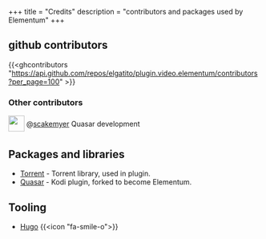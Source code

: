 +++
title = "Credits"
description = "contributors and packages used by Elementum"
+++


## github contributors
{{<ghcontributors "https://api.github.com/repos/elgatito/plugin.video.elementum/contributors?per_page=100" >}}

### Other contributors
<div class="ghContributors">
    <div>
      <img src="https://avatars2.githubusercontent.com/u/16550008?v=3" class="inline" width="32" height="32" style="height: 32px;height: 32px;margin-bottom:.25em; vertical-align:middle; ">
      <label>@<a href="https://github.com/scakemyer">scakemyer</a></label>
      <span class="contributions">Quasar development</span>
    </div>
</div>

## Packages and libraries
* [Torrent](https://github.com/arvidn/libtorrent) - Torrent library, used in plugin.
* [Quasar](https://github.com/scakemyer/plugin.video.quasar) - Kodi plugin, forked to become Elementum.

## Tooling

* [Hugo](https://gohugo.io/) {{<icon "fa-smile-o">}}
